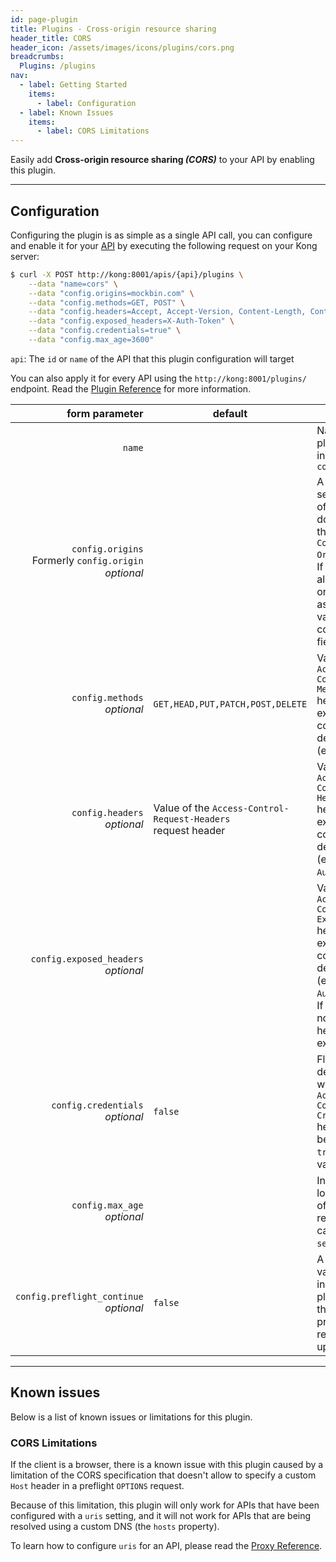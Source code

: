 ```yaml
---
id: page-plugin
title: Plugins - Cross-origin resource sharing
header_title: CORS
header_icon: /assets/images/icons/plugins/cors.png
breadcrumbs:
  Plugins: /plugins
nav:
  - label: Getting Started
    items:
      - label: Configuration
  - label: Known Issues
    items:
      - label: CORS Limitations
---
```


Easily add __Cross-origin resource sharing *(CORS)*__ to your API by enabling
this plugin.

----

## Configuration

Configuring the plugin is as simple as a single API call, you can configure and
enable it for your [API][api-object] by executing the following request on your
Kong server:

```bash
$ curl -X POST http://kong:8001/apis/{api}/plugins \
    --data "name=cors" \
    --data "config.origins=mockbin.com" \
    --data "config.methods=GET, POST" \
    --data "config.headers=Accept, Accept-Version, Content-Length, Content-MD5, Content-Type, Date, X-Auth-Token" \
    --data "config.exposed_headers=X-Auth-Token" \
    --data "config.credentials=true" \
    --data "config.max_age=3600"
```

`api`: The `id` or `name` of the API that this plugin configuration will target

You can also apply it for every API using the `http://kong:8001/plugins/`
endpoint. Read the [Plugin Reference](/docs/latest/admin-api/#add-plugin) for
more information.

form parameter                             | default | description
---:                                       | ---     | ---
`name`                                     |         | Name of the plugin to use, in this case: `cors`
`config.origins`<br>Formerly `config.origin`<br>*optional*             |         | A comma-separated list of allows domains for the `Access-Control-Allow-Origin` header. If you wish to allow all origins, add `*` as a single value to this configuration field.
`config.methods`<br>*optional*             | `GET,HEAD,PUT,PATCH,POST,DELETE` | Value for the `Access-Control-Allow-Methods` header, expects a comma delimited string (e.g. `GET,POST`).
`config.headers`<br>*optional*             | Value of the `Access-Control-Request-Headers`<br>request header | Value for the `Access-Control-Allow-Headers` header, expects a comma delimited string (e.g. `Origin, Authorization`).
`config.exposed_headers`<br>*optional*     |         | Value for the `Access-Control-Expose-Headers` header, expects a comma delimited string (e.g. `Origin, Authorization`). If not specified, no custom headers are exposed.
`config.credentials`<br>*optional*         | `false` | Flag to determine whether the `Access-Control-Allow-Credentials` header should be sent with `true` as the value.
`config.max_age`<br>*optional*             |         | Indicated how long the results of the preflight request can be cached, in `seconds`.
`config.preflight_continue`<br>*optional*  | `false` | A boolean value that instructs the plugin to proxy the `OPTIONS` preflight request to the upstream API.

----

## Known issues

Below is a list of known issues or limitations for this plugin.

### CORS Limitations

If the client is a browser, there is a known issue with this plugin caused by a
limitation of the CORS specification that doesn't allow to specify a custom
`Host` header in a preflight `OPTIONS` request.

Because of this limitation, this plugin will only work for APIs that have been
configured with a `uris` setting, and it will not work for APIs that
are being resolved using a custom DNS (the `hosts` property).

To learn how to configure `uris` for an API, please read the [Proxy
Reference][proxy-reference].

[api-object]: /docs/latest/admin-api/#api-object
[configuration]: /docs/latest/configuration
[proxy-reference]: /docs/latest/proxy
